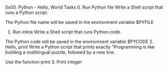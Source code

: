 0x00. Python - Hello, World
Tasks
0. Run Python file
 Write a Shell script that runs a Python script.

The Python file name will be saved in the environment variable $PYFILE
1. Run inline
 Write a Shell script that runs Python code.

The Python code will be saved in the environment variable $PYCODE
2. Hello, print
Write a Python script that prints exactly "Programming is like building a multilingual puzzle, followed by a new line.

Use the function print
3. Print integer

